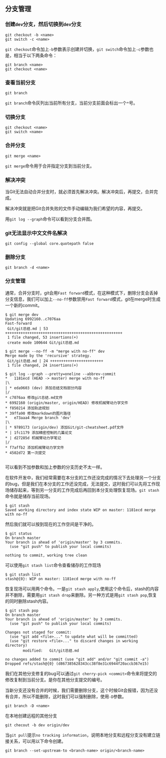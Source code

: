 ## 分支管理

### 创建`dev`分支，然后切换到`dev`分支

```
git checkout -b <name>
git switch -c <name>
```

`git checkout`命令加上`-b`参数表示创建并切换，`git switch`命令加上`-c`参数也是，相当于以下两条命令：

```
git branch <name>
git checkout <name>
```

### 查看当前分支

```
git branch
```

`git branch`命令灰列出当前所有分支，当前分支前面会标出一个`*`号。

### 切换分支

```
git checkout <name>
git switch <name>
```

###  合并分支

```
git merge <name>
```

`git merge`命令用于合并指定分支到当前分支。

### 解决冲突

当Git无法自动合并分支时，就必须首先解决冲突。解决冲突后，再提交，合并完成。

解决冲突就是把Git合并失败的文件手动编辑为我们希望的内容，再提交。

 用`git log --graph`命令可以看到分支合并图。 

### git无法显示中文文件名解决

```
git config --global core.quotepath false
```

### 删除分支

```
git branch -d <name>
```

### 分支管理

通常，合并分支时，git会用`Fast forward`模式，在这种模式下，删除分支会丢掉分支信息，我们可以加上`--no-ff`参数禁用`Fast forward`模式，git在merge时生成一个新的commit。

```
$ git merge dev
Updating 6992160..c7076aa
Fast-forward
 Git/git总结.md | 53 +++++++++++++++++++++++++++++++++++++++++++++++++++++
 1 file changed, 53 insertions(+)
 create mode 100644 Git/git总结.md
```

```
$ git merge --no-ff -m "merge with no-ff" dev
Merge made by the 'recursive' strategy.
 Git/git总结.md | 24 ++++++++++++++++++++++++
 1 file changed, 24 insertions(+)
```

```
$ git log --graph --pretty=oneline --abbrev-commit
*   1181ecd (HEAD -> master) merge with no-ff
|\
| * eda9603 (dev) 添加总结文档部分内容
|/
* c7076aa 修改git总结.md文件
* 6992160 (origin/master, origin/HEAD) 修改机械臂动力学文件
* f850214 添加轨迹规划
* 39ffa90 修改markdown的图片路径
*   e73aaa4 Merge branch 'dev'
|\
| * 9789173 (origin/dev) 添加Git/git-cheatsheet.pdf文件
* | 1fc1179 添加精密控制的几篇论文
* | d27285d 机械臂动力学笔记
|/
* f7affb2 添加机械臂动力学文件
* 4502d72 第一次提交


```

可以看到不加参数和加上参数的分支历史不太一样。

在软件开发中，我们经常需要在本分支的工作还没完成的情况下去处理另一个分支的bug，但是我们在本分支的工作还没完成，无法提交，这时我们可以先将工作现场储存起来，等到另一分支的工作完成后再回到本分支处理恢复现场。`git stash`命令就是储存当前现场。

```
$ git stash
Saved working directory and index state WIP on master: 1181ecd merge with no-ff
```

然后我们就可以按到现在的工作空间是干净的。

```
$ git status
On branch master
Your branch is ahead of 'origin/master' by 3 commits.
  (use "git push" to publish your local commits)

nothing to commit, working tree clean
```

可以使用`git stash list`命令查看储存的工作现场

```
$ git stash list
stash@{0}: WIP on master: 1181ecd merge with no-ff
```

恢复现场可以用两个命令。一是`git stash apply`,使用这个命令后，stash的内容并不删除，需要用`git stash drop`来删除。另一种方式是用`git stash pop`,恢复的同时删除stash内容。

```
$ git stash pop
On branch master
Your branch is ahead of 'origin/master' by 3 commits.
  (use "git push" to publish your local commits)

Changes not staged for commit:
  (use "git add <file>..." to update what will be committed)
  (use "git restore <file>..." to discard changes in working directory)
        modified:   Git/git总结.md

no changes added to commit (use "git add" and/or "git commit -a")
Dropped refs/stash@{0} (d867385628343cc38f8e31c6944f20accb367e15)

```

我们在其他分支修复的bug可以通过`git cherry-pick <commit>`命令来将提交的修改复制到当前分支。<commit>是你在其他分支提交的编号。

当新分支还没有合并的时候，我们需要删除分支，这个时候Git会报错，因为还没有合并，所以不能删除，这时我们可以强制删除，使用`-D`参数。

```
git branch -D <name>
```

在本地创建远程的其他分支

```
git checout -b dev origin/dev
```

当`git pull`提示` no tracking information `，说明本地分支和远程分支没有建立链接关系，可以用以下命令创建。

```
git branch --set-upstream-to <branch-name> origin/<branch-name>
```

